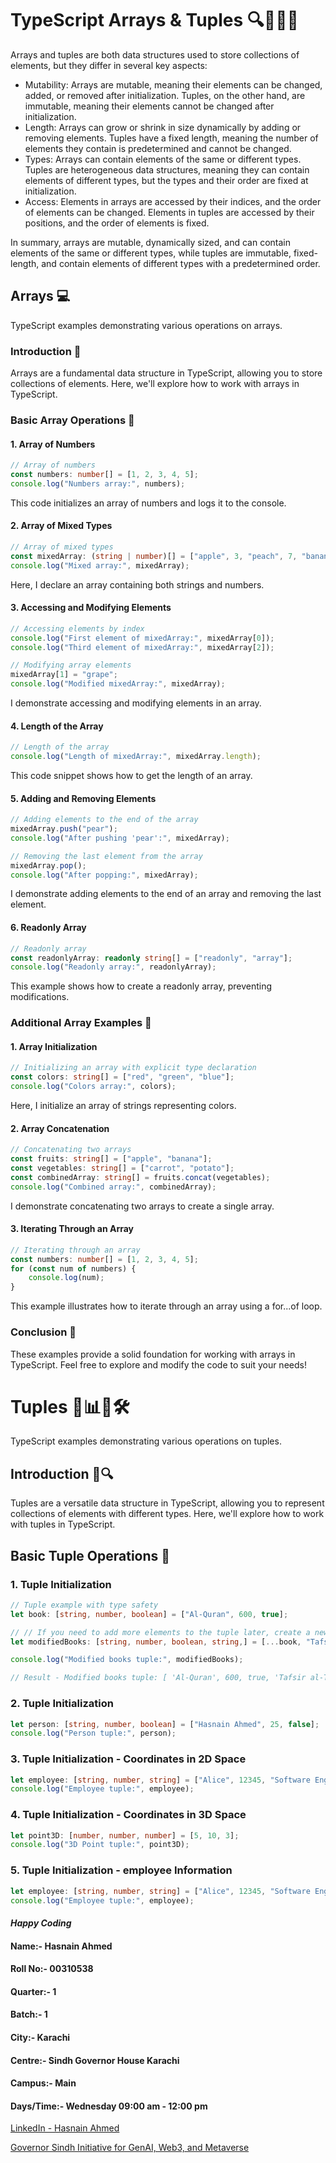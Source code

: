 # TypeScript Arrays & Tuples 🔍🔧📝💡

Arrays and tuples are both data structures used to store collections of elements, but they differ in several key aspects:
* Mutability: Arrays are mutable, meaning their elements can be changed, added, or removed after initialization. Tuples, on the other hand, are immutable, meaning their elements cannot be changed after initialization.
* Length: Arrays can grow or shrink in size dynamically by adding or removing elements. Tuples have a fixed length, meaning the number of elements they contain is predetermined and cannot be changed.
* Types: Arrays can contain elements of the same or different types. Tuples are heterogeneous data structures, meaning they can contain elements of different types, but the types and their order are fixed at initialization.
* Access: Elements in arrays are accessed by their indices, and the order of elements can be changed. Elements in tuples are accessed by their positions, and the order of elements is fixed.

In summary, arrays are mutable, dynamically sized, and can contain elements of the same or different types, while tuples are immutable, fixed-length, and contain elements of different types with a predetermined order.

## Arrays 💻

TypeScript examples demonstrating various operations on arrays.

### Introduction 📌

Arrays are a fundamental data structure in TypeScript, allowing you to store collections of elements. Here, we'll explore how to work with arrays in TypeScript.

### Basic Array Operations 🔢

#### 1. Array of Numbers
```typescript
// Array of numbers
const numbers: number[] = [1, 2, 3, 4, 5];
console.log("Numbers array:", numbers);
```
This code initializes an array of numbers and logs it to the console.

#### 2. Array of Mixed Types
```typescript
// Array of mixed types
const mixedArray: (string | number)[] = ["apple", 3, "peach", 7, "banana"];
console.log("Mixed array:", mixedArray);
```
Here, I declare an array containing both strings and numbers.

#### 3. Accessing and Modifying Elements
```typescript
// Accessing elements by index
console.log("First element of mixedArray:", mixedArray[0]);
console.log("Third element of mixedArray:", mixedArray[2]);

// Modifying array elements
mixedArray[1] = "grape";
console.log("Modified mixedArray:", mixedArray);
```
I demonstrate accessing and modifying elements in an array.

#### 4. Length of the Array
```typescript
// Length of the array
console.log("Length of mixedArray:", mixedArray.length);
```
This code snippet shows how to get the length of an array.

#### 5. Adding and Removing Elements
```typescript
// Adding elements to the end of the array
mixedArray.push("pear");
console.log("After pushing 'pear':", mixedArray);

// Removing the last element from the array
mixedArray.pop();
console.log("After popping:", mixedArray);
```
I demonstrate adding elements to the end of an array and removing the last element.

#### 6. Readonly Array
```typescript
// Readonly array
const readonlyArray: readonly string[] = ["readonly", "array"];
console.log("Readonly array:", readonlyArray);
```
This example shows how to create a readonly array, preventing modifications.

### Additional Array Examples 🌟

#### 1. Array Initialization
```typescript
// Initializing an array with explicit type declaration
const colors: string[] = ["red", "green", "blue"];
console.log("Colors array:", colors);
```
Here, I initialize an array of strings representing colors.

#### 2. Array Concatenation
```typescript
// Concatenating two arrays
const fruits: string[] = ["apple", "banana"];
const vegetables: string[] = ["carrot", "potato"];
const combinedArray: string[] = fruits.concat(vegetables);
console.log("Combined array:", combinedArray);
```
I demonstrate concatenating two arrays to create a single array.

#### 3. Iterating Through an Array
```typescript
// Iterating through an array
const numbers: number[] = [1, 2, 3, 4, 5];
for (const num of numbers) {
    console.log(num);
}
```
This example illustrates how to iterate through an array using a for...of loop.

### Conclusion 🎉

These examples provide a solid foundation for working with arrays in TypeScript. Feel free to explore and modify the code to suit your needs!


# Tuples 💼📊🔄🛠️

TypeScript examples demonstrating various operations on tuples.

## Introduction 📝🔍

Tuples are a versatile data structure in TypeScript, allowing you to represent collections of elements with different types. Here, we'll explore how to work with tuples in TypeScript.

## Basic Tuple Operations 🔢

### 1. Tuple Initialization
```typescript
// Tuple example with type safety
let book: [string, number, boolean] = ["Al-Quran", 600, true];

// // If you need to add more elements to the tuple later, create a new tuple with the additional elements
let modifiedBooks: [string, number, boolean, string,] = [...book, "Tafsir al-Tabari",];

console.log("Modified books tuple:", modifiedBooks);

// Result - Modified books tuple: [ 'Al-Quran', 600, true, 'Tafsir al-Tabari']
```

### 2. Tuple Initialization 
```typescript
let person: [string, number, boolean] = ["Hasnain Ahmed", 25, false];
console.log("Person tuple:", person);
```

### 3. Tuple Initialization - Coordinates in 2D Space
```typescript
let employee: [string, number, string] = ["Alice", 12345, "Software Engineer"];
console.log("Employee tuple:", employee);
```

### 4. Tuple Initialization - Coordinates in 3D Space
```typescript
let point3D: [number, number, number] = [5, 10, 3];
console.log("3D Point tuple:", point3D);
```

### 5. Tuple Initialization - employee Information
```typescript
let employee: [string, number, string] = ["Alice", 12345, "Software Engineer"];
console.log("Employee tuple:", employee);
```

#### *Happy Coding*

#### Name:- Hasnain Ahmed 
#### Roll No:- 00310538
#### Quarter:- 1
#### Batch:- 1
#### City:- Karachi
#### Centre:- Sindh Governor House Karachi
#### Campus:- Main
#### Days/Time:- Wednesday 09:00 am - 12:00 pm

[LinkedIn - Hasnain Ahmed](https://www.linkedin.com/in/hasnainahmed90s/)<p>
[Governor Sindh Initiative for GenAI, Web3, and Metaverse](https://www.linkedin.com/company/governor-sindh-initiative/mycompany/)
